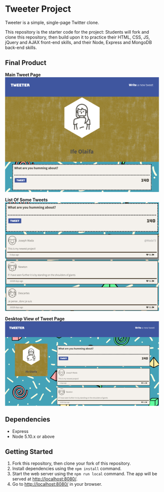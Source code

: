 # Tweeter Project

Tweeter is a simple, single-page Twitter clone.

This repository is the starter code for the project: Students will fork and clone this repository, then build upon it to practice their HTML, CSS, JS, jQuery and AJAX front-end skills, and their Node, Express and MongoDB back-end skills.

## Final Product
**Main Tweet Page**
!["Screenshot of Tweeter Page"](https://github.com/ife2015/tweeter/blob/master/docs/tweet-page.png)

__List Of Some Tweets__
!["Screenshot of Recent Tweets"](https://github.com/ife2015/tweeter/blob/master/docs/list-of-tweets.png)

**Desktop View of Tweet Page**
!["Screenshot of Desktop View"](https://github.com/ife2015/tweeter/blob/master/docs/desktop-view.png)

## Dependencies

- Express
- Node 5.10.x or above

## Getting Started

1. Fork this repository, then clone your fork of this repository.
2. Install dependencies using the `npm install` command.
3. Start the web server using the `npm run local` command. The app will be served at <http://localhost:8080/>.
4. Go to <http://localhost:8080/> in your browser.

